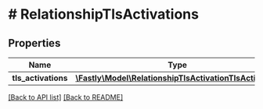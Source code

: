 # # RelationshipTlsActivations

## Properties

Name | Type | Description | Notes
------------ | ------------- | ------------- | -------------
**tls_activations** | [**\Fastly\Model\RelationshipTlsActivationTlsActivation**](RelationshipTlsActivationTlsActivation.md) |  | [optional] 


[[Back to API list]](../../README.md#endpoints) [[Back to README]](../../README.md)
